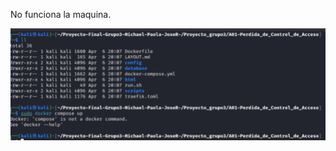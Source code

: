No funciona la maquina.

<p align="center">
<img  alt="drawing" " src="https://github.com/Dani-ITB24/Proyecto-Final/blob/Grupo2/Documentacion/images/Screenshot_58.png" />
</p>

